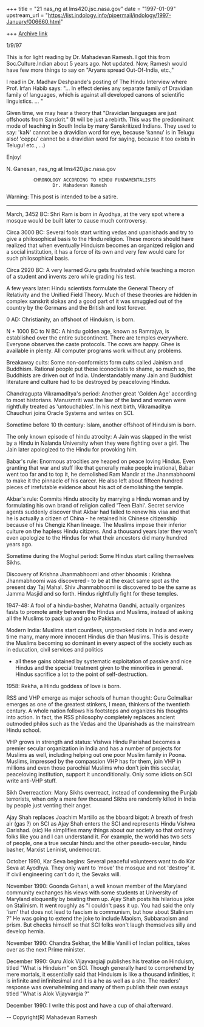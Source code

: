 +++
title = "21 nas_ng at lms420.jsc.nasa.gov"
date = "1997-01-09"
upstream_url = "https://list.indology.info/pipermail/indology/1997-January/006660.html"

+++
[Archive link](https://list.indology.info/pipermail/indology/1997-January/006660.html)


1/9/97

This is for light reading by Dr. Mahadevan Ramesh. I got this
from Soc.Culture.Indian about 5 years ago.
Not updated. Now, Ramesh would have few more things to say on
"Aryans spread Out-Of-India, etc.," 

I read in Dr. Madhav Deshpande's posting of The Hindu Interview
where Prof. Irfan Habib says:
"... In effect denies any separate family of Dravidian family of languages, 
which is against all developed canons of scientific linguistics. ... "

Given time, we may hear a theory that "Dravidian languages
are just offshoots from Sanskrit." (It will be just a rebirth.
This was the predominant mode of teaching in South India by many
Sanskritized Indians.  They used to say: 
'kaN' cannot be a dravidian word for eye, because 'kannu' is in Telugu also!
'ceppu' cannot be a dravidian word for saying, because it too exists in Telugu!
etc., ...)


Enjoy!

N. Ganesan,
nas_ng at lms420.jsc.nasa.gov


              CHRONOLOGY ACCORDING TO HINDU FUNDAMENTALISTS
                     Dr. Mahadevan Ramesh                 

Warning: This post is intended to be a satire.

-------------------------------------------------------------------------

March, 3452 BC: Shri Ram is born in Ayodhya, at the very spot
where a mosque would be built later to cause much controversy.

Circa 3000 BC: Several fools start writing vedas and upanishads
and try to give a philosophical basis to the Hindu religion.
These morons should have realized that when eventually Hinduism
becomes an organized religion and a social institution, it has a
force of its own and very few would care for such philosophical
basis.

Circa 2920 BC: A very learned Guru gets frustrated while
teaching a moron of a student and invents zero while grading his
test.

A few years later: Hindu scientists formulate the General Theory
of Relativity and the Unified Field Theory. Much of these
theories are hidden in complex sanskrit slokas and a good part
of it was smuggled out of the country by the Germans and the
British and lost forever.

0 AD: Christianity, an offshoot of Hinduism, is born.

N + 1000 BC to N BC: A hindu golden age, known as Ramrajya, is
established over the entire subcontinent. There are temples
everywhere. Everyone observes the caste protocols. The cows are
happy. Ghee is available in plenty. All computer programs work
without any problems.

Breakaway cults: Some non-conformists form cults called Jainism
and Buddhism. Rational people put these iconoclasts to shame, so
much so, the Buddhists are driven out of India. Understandably
many Jain and Buddhist literature and culture had to be
destroyed by peaceloving Hindus.

Chandragupta Vikramaditya's period: Another great 'Golden Age'
according to most historians. Manusmriti was the law of the land
and women were rightfully treated as 'untouchables'. In his next
birth, Vikramaditya Chaudhuri joins Oracle Systems and writes on
SCI.

Sometime before 10 th century: Islam, another offshoot of
Hinduism is born.

The only known episode of hindu atrocity: A Jain was slapped in
the wrist by a Hindu in Nalanda University when they were
fighting over a girl. The Jain later apologized to the Hindu for
provoking him.

Babar's rule: Enormous atrocities are heaped on peace loving
Hindus. Even granting that war and stuff like that generally
make people irrational, Babar went too far and to top it, he
demolished Ram Mandir at the Jhanmabhoomi to make it the
pinnacle of his career. He also left about fifteen hundred
pieces of irrefutable evidence about his act of demolishing the
temple.

Akbar's rule: Commits Hindu atrocity by marrying a Hindu woman
and by formulating his own brand of religion called 'Teen
Elahi'. Secret service agents suddenly discover that Akbar had
failed to renew his visa and that he is actually a citizen of
China - he retained his Chinese citizenship because of his
Chengiz Khan lineage. The Muslims impose their inferior culture
on the hapless Hindu citizens. And a thousand years later they
won't even apologize to the Hindus for what their ancestors did
many hundred years ago.

Sometime during the Moghul period: Some Hindus start calling
themselves Sikhs.

Discovery of Krishna Jhanmabhoomi and other bhoomis : Krishna
Jhanmabhoomi was discovered - to be at the exact same spot as
the present day Taj Mahal.  Shiv Jhanmabhoomi is discovered to
be the same as Jamma Masjid and so forth.  Hindus rightfully
fight for these temples.

1947-48: A fool of a hindu-basher, Mahatma Gandhi, actually
organizes fasts to promote amity between the Hindus and Muslims,
instead of asking all the Muslims to pack up and go to Pakistan.

Modern India: Muslims start countless, unprovoked riots in India
and every time many, many more innocent Hindus die than Muslims.
This is despite the Muslims becoming so dominant in every aspect
of the society such as in education, civil services and politics
- all these gains obtained by systematic exploitation of passive
and nice Hindus and the special treatment given to the
minorities in general. Hindus sacrifice a lot to the point of
self-destruction.

1958: Rekha, a Hindu goddess of love is born.

RSS and VHP emerge as major schools of human thought: Guru
Golmalkar emerges as one of the greatest stinkers, I mean,
thinkers of the twentieth century. A whole nation follows his
footsteps and organizes his thoughts into action. In fact, the
RSS philosophy completely replaces ancient outmoded philos such
as the Vedas and the Upanishads as the mainstream Hindu school.

VHP grows in strength and status: Vishwa Hindu Parishad becomes
a premier secular organization in India and has a number of
projects for Muslims as well, including helping out one poor
Muslim family in Poona. Muslims, impressed by the compassion VHP
has for them, join VHP in millions and even those parochial
Muslims who don't join this secular, peaceloving institution,
support it unconditionally. Only some idiots on SCI write
anti-VHP stuff.

Sikh Overreaction: Many Sikhs overreact, instead of condemning
the Punjab terrorists, when only a mere few thousand Sikhs are
randomly killed in India by people just venting their anger.

Ajay Shah replaces Joachim Martillo as the bboard bigot: A
breath of fresh air (gas ?) on SCI as Ajay Shah enters the SCI
and represents Hindu Vishwa Oarishad. (sic) He simplifies many
things about our society so that ordinary folks like you and I
can understand it. For example, the world has two sets of
people, one a true secular hindu and the other pseudo-secular,
hindu basher, Marxist Leninist, undemocrat.

October 1990, Kar Seva begins: Several peaceful volunteers want
to do Kar Seva at Ayodhya. They only want to 'move' the mosque and
not 'destroy' it. If civil engineering can't do it, the Sevaks
will.

November 1990: Goonda Gehani, a well known member of the
Maryland community exchanges his views with some students at
University of Maryland eloquently by beating them up. Ajay Shah
posts his hilarious joke on Stalinism. It went roughly as "I
couldn't pass it up. You had said the only 'ism' that does not
lead to fascism is communism, but how about Stalinism ?" He was
going to extend the joke to include Maoism, Subbaraoism and
prism. But checks himself so that SCI folks won't laugh
themselves silly and develop hernia.

November 1990: Chandra Sekhar, the Millie Vanilli of Indian
politics, takes over as the next Prime minister.

December 1990: Guru Alok Vijayvargiaji publishes his treatise on
Hinduism, titled "What is Hinduism" on SCI. Though generally
hard to comprehend by mere mortals, it essentially said that
Hinduism is like a thousand infinities, it is infinite and
infinitesimal and it is a he as well as a she. The readers'
response was overwhelming and many of them publish  their own
essays titled "What is Alok Vijayvargia ?"

December 1990: I write this post and have a cup of chai afterward.

-- 
Copyright(R) Mahadevan Ramesh





